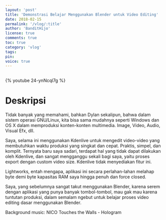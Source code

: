 ```yaml
---
layout: 'post'
title: 'Demonstrasi Belajar Menggunakan Blender untuk Video Editing'
date: 2018-02-15
permalink: '/vlog/:title'
author: 'BanditHijo'
license: true
comments: true
toc: true
category: 'vlog'
tags:
pin:
voice: true
---
```


<div style="margin-top:30px;"></div>

{% youtube 24-ynNcql7g %}

# Deskripsi

Tidak banyak yang memahami, bahkan Dylan sekalipun, bahwa dalam sistem operasi GNU/Linux, kita bisa sama mudahnya seperti Windows dan OS X dalam memproduksi konten-konten multimedia. Image, Video, Audio, Visual Efx, dll.

Saya, selama ini menggunakan Kdenlive untuk mengedit video-video yang membutuhkan waktu produksi yang singkat dan cepat. Praktis, simpel, dan komplit. Ternyata baru saya sadari, terdapat hal yang tidak dapat dilakukan oleh Kdenlive, dan sangat mengganggu sekali bagi saya, yaitu proses export dengan custom video size. Kdenlive tidak menyediakan fitur ini.

Lightworks, entah mengapa, aplikasi ini secara perlahan-lahan melahap byte demi byte kapasitas RAM saya hingga penuh dan force closed.

Saya, yang sebelumnya sangat takut menggunakan Blender, karena serem dengan aplikasi yang punya banyak tombol-tombol, mau gak mau karena tuntutan produksi, dalam semalam ngebut untuk belajar proses video editing dasar menggunakan Blender.

Background music:
NICO Touches the Walls - Hologram
